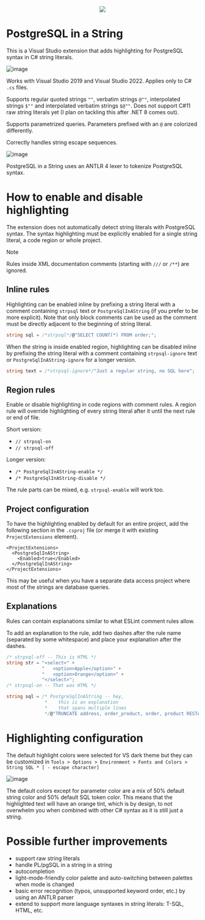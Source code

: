 <p align="center">
  <img src="https://github.com/JakubJanowski/PostgreSqlInAString/assets/19607303/7f494f51-7f97-4812-8d9c-9156a0a4d2c9" />
</p>

# PostgreSQL in a String

This is a Visual Studio extension that adds highlighting for PostgreSQL syntax in C# string literals.

![image](https://github.com/JakubJanowski/PostgreSqlInAString/assets/19607303/b09afa46-1529-4f22-b8c4-9ddfec9d6181)

Works with Visual Studio 2019 and Visual Studio 2022. Applies only to C# `.cs` files.

Supports regular quoted strings `""`, verbatim strings `@""`, interpolated strings `$""` and interpolated verbatim strings `$@""`. Does not support C#11 raw string literals yet (I plan on tackling this after .NET 8 comes out).

Supports parametrized queries. Parameters prefixed with an `@` are colorized differently.

Correctly handles string escape sequences.

![image](https://github.com/JakubJanowski/PostgreSqlInAString/assets/19607303/71ce4ccd-257f-4bff-aac0-beb717e2a0bb)

PostgreSQL in a String uses an ANTLR 4 lexer to tokenize PostgreSQL syntax.


# How to enable and disable highlighting

The extension does not automatically detect string literals with PostgreSQL syntax. The syntax highlighting must be explicitly enabled for a single string literal, a code region or whole project.

> [!NOTE]
> Rules inside XML documentation comments (starting with `///` or `/**`) are ignored.

## Inline rules

Highlighting can be enabled inline by prefixing a string literal with a comment containing `strpsql` text or `PostgreSqlInAString` (if you prefer to be more explicit). Note that only block comments can be used as the comment must be directly adjacent to the beginning of string literal.
```C#
string sql = /*strpsql*/@"SELECT COUNT(*) FROM order;";
```
When the string is inside enabled region, highlighting can be disabled inline by prefixing the string literal with a comment containing `strpsql-ignore` text or `PostgreSqlInAString-ignore` for a longer version.
```C#
string text = /*strpsql-ignore*/"Just a regular string, no SQL here";
```

## Region rules

Enable or disable highlighting in code regions with comment rules. A region rule will override highlighting of every string literal after it until the next rule or end of file.

Short version:
- `// strpsql-on `
- `// strpsql-off `

Longer version:
- `/* PostgreSqlInAString-enable */`
- `/* PostgreSqlInAString-disable */`

The rule parts can be mixed, e.g. `strpsql-enable` will work too.

## Project configuration

To have the highlighting enabled by default for an entire project, add the following section in the `.csproj` file (or merge it with existing `ProjectExtensions` element).
```
<ProjectExtensions>
  <PostgreSqlInAString>
    <Enabled>true</Enabled>
  </PostgreSqlInAString>
</ProjectExtensions>
```

This may be useful when you have a separate data access project where most of the strings are database queries.

## Explanations

Rules can contain explanations similar to what ESLint comment rules allow.

To add an explanation to the rule, add two dashes after the rule name (separated by some whitespace) and place your explanation after the dashes.

``` C#
/* strpsql-off -- This is HTML */
string str = "<select>" +
             "   <option>Apple</option>" +
             "   <option>Orange</option>" +
             "</select>";
/* strpsql-on -- That was HTML */
```

```C#
string sql = /* PostgreSqlInAString -- hey, 
              *    this is an explanation
              *    that spans multiple lines
              */@"TRUNCATE address, order_product, order, product RESTART IDENTITY;";
```


# Highlighting configuration

The default highlight colors were selected for VS dark theme but they can be customized in `Tools > Options > Environment > Fonts and Colors > String SQL * [ - escape character]`

![image](https://github.com/JakubJanowski/PostgreSqlInAString/assets/19607303/7b5ed2e4-240e-4348-afb8-8b3ed53e0631)

The default colors except for parameter color are a mix of 50% default string color and 50% default SQL token color. This means that the highlighted text will have an orange tint, which is by design, to not overwhelm you when combined with other C# syntax as it is still just a string.


# Possible further improvements
- support raw string literals
- handle PL/pgSQL in a string in a string
- autocompletion
- light-mode-friendly color palette and auto-switching between palettes when mode is changed
- basic error recognition (typos, unsupported keyword order, etc.) by using an ANTLR parser
- extend to support more language syntaxes in string literals: T-SQL, HTML, etc.

